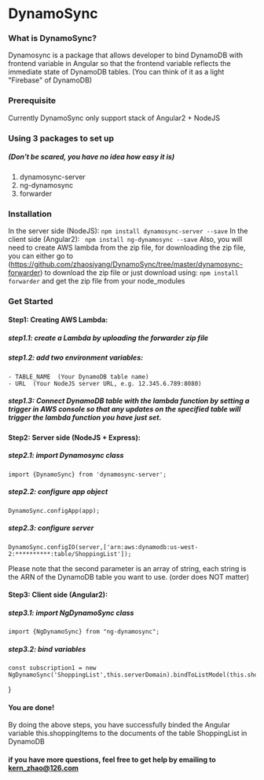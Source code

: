 # DynamoSync

### What is DynamoSync?
Dynamosync is a package that allows developer to bind DynamoDB with frontend variable in Angular so that the frontend variable reflects the immediate state of DynamoDB tables. (You can think of it as a light "Firebase" of DynamoDB)

### Prerequisite
Currently DynamoSync only support stack of Angular2 + NodeJS

### Using 3 packages to set up 
##### (Don't be scared, you have no idea how easy it is)
1. dynamosync-server
2. ng-dynamosync
3. forwarder

### Installation
In the server side (NodeJS):
``` npm install dynamosync-server --save ```
In the client side (Angular2):
``` npm install ng-dynamosync --save```
Also, you will need to create AWS lambda from the zip file, for downloading the zip file, you can either go to (https://github.com/zhaosiyang/DynamoSync/tree/master/dynamosync-forwarder) to download the zip file or just download using:
```npm install forwarder``` and get the zip file from your node_modules

### Get Started
#### Step1: Creating AWS Lambda:
 ##### step1.1: create a Lambda by uploading the forwarder zip file 
 ##### step1.2: add two environment variables: 
    - TABLE_NAME  (Your DynamoDB table name)
    - URL  (Your NodeJS server URL, e.g. 12.345.6.789:8080)
 ##### step1.3: Connect DynamoDB table with the lambda function by setting a trigger in AWS console so that any updates on the specified table will trigger the lambda function you have just set.

#### Step2: Server side (NodeJS + Express):
##### step2.1:  import Dynamosync class
```import {DynamoSync} from 'dynamosync-server';```
##### step2.2: configure app object
```DynamoSync.configApp(app);```
##### step2.3: configure server
```
DynamoSync.configIO(server,['arn:aws:dynamodb:us-west-2:**********:table/ShoppingList']);
```
Please note that the second parameter is an array of string, each string is the ARN of the DynamoDB table you want to use. (order does NOT matter)
#### Step3: Client side (Angular2):
##### step3.1: import NgDynamoSync class
```
import {NgDynamoSync} from "ng-dynamosync";
```
##### step3.2: bind variables
```
const subscription1 = new NgDynamoSync('ShoppingList',this.serverDomain).bindToListModel(this.shoppingItems);
```
}
#### You are done!
By doing the above steps, you have successfully binded the Angular variable this.shoppingItems to the documents of the table ShoppingList in DynamoDB

#### if you have more questions, feel free to get help by emailing to kern_zhao@126.com
